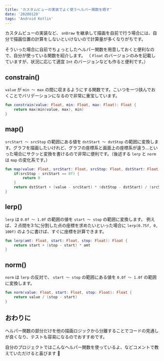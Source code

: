 ```yaml
---
title: 'カスタムビューの実装でよく使うヘルパー関数を晒す'
date: '20200120'
tags: 'Android Kotlin'
---
```

カスタムビューの実装など、 `onDraw` を継承して描画を自前で行う場合には、自分で描画位置の計算をしないといけないので計算量が多くなりがちです。

そういった場合に自前でちょっとしたヘルパー関数を用意しておくと便利なので、自分が使っている関数を紹介します。
（ `Float` のバージョンのみを記載していますが、状況に応じて適宜 `Int` のバージョンなども作ると便利です。）

## constrain()
`value` が `min 〜 max` の間に収まるようにする関数です。こいつを一つ挟んでおくことでバリデーションになるので非常に重宝しています。

```kotlin
fun constrain(value: Float, min: Float, max: Float): Float {
    return max(min(value, max), min)
}
```

## map()
`srcStart 〜 srcStop` の範囲にある値を `dstStart 〜 dstStop` の範囲に変換します。グラフを描画したいけれど、グラフの座標系と画面上の座標系が違う...といった場合にサクッと変換を書けるので非常に便利です。（後述する `lerp` と `norm` は `map` の変化系です。）

```kotlin
fun map(value: Float, srcStart: Float, srcStop: Float, dstStart: Float, dstStop: Float): Float {
    if(srcStop - srcStart == 0f) {
        return 0
    }
    return dstStart + (value - srcStart) * (dstStop - dstStart) / (srcStop - srcStart)
}
```

## lerp()
`lerp` は `0.0f 〜 1.0f` の範囲の値を `start 〜 stop` の範囲に変換します。 例えば、２点間を3:1に分割した点の座標を求めたいといった場合に `lerp(0.75f, 0, 100f)` のように書けば、すぐに座標を計算できます。

```kotlin
fun lerp(amt: Float, start: Float, stop: Float): Float {
    return start + (stop - start) * amt
}
```

## norm()
`norm` は `lerp` の反対で、 `start 〜 stop` の範囲にある値を `0.0f 〜 1.0f` の範囲に変換します。

```kotlin
fun norm(value: Float, start: Float, stop: Float): Float {
    return value / (stop - start)
}
```

## おわりに
ヘルパー関数の部分だけを他の描画ロジックから分離することでコードの見通しが良くなり、テストも容易になるのでおすすめです。

自分のプロジェクトではこんなヘルパー関数を使っているよ、などコメントで教えていただけると喜びます :pray: 

